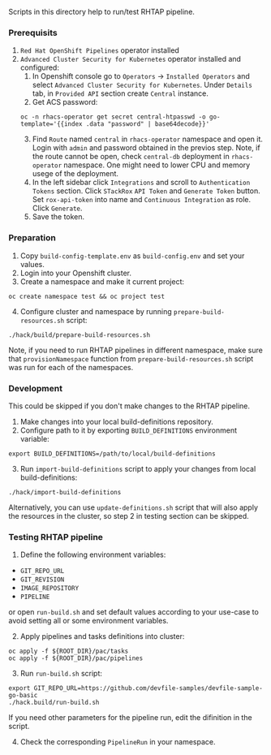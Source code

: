 
Scripts in this directory help to run/test RHTAP pipeline.

### Prerequisits

1. `Red Hat OpenShift Pipelines` operator installed
2. `Advanced Cluster Security for Kubernetes` operator installed and configured:
    1. In Openshift console go to `Operators` -> `Installed Operators` and select `Advanced Cluster Security for Kubernetes`. Under `Details` tab, in `Provided API` section create `Central` instance.
    2. Get ACS password:
    ```
    oc -n rhacs-operator get secret central-htpasswd -o go-template='{{index .data "password" | base64decode}}'
    ```
    3. Find `Route` named `central` in `rhacs-operator` namespace and open it.
    Login with `admin` and password obtained in the previos step.
    Note, if the route cannot be open, check `central-db` deployment in `rhacs-operator` namespace.
    One might need to lower CPU and memory usege of the deployment.
    4. In the left sidebar click `Integrations` and scroll to `Authentication Tokens` section. Click `STackRox` `API Token` and `Generate Token` button. Set `rox-api-token` into name and `Continuous Integration` as role. Click `Generate`.
    5. Save the token.

### Preparation

1. Copy `build-config-template.env` as `build-config.env` and set your values.
2. Login into your Openshift cluster.
3. Create a namespace and make it current project:
```
oc create namespace test && oc project test
```
4. Configure cluster and namespace by running `prepare-build-resources.sh` script:
```
./hack/build/prepare-build-resources.sh
```
Note, if you need to run RHTAP pipelines in different namespace, make sure that `provisionNamespace` function from `prepare-build-resources.sh` script was run for each of the namespaces.

### Development

This could be skipped if you don't make changes to the RHTAP pipeline.

1. Make changes into your local build-definitions repository.
2. Configure path to it by exporting `BUILD_DEFINITIONS` environment variable:
```
export BUILD_DEFINITIONS=/path/to/local/build-definitions
```
3. Run `import-build-definitions` script to apply your changes from local build-definitions:
```
./hack/import-build-definitions
```
Alternatively, you can use `update-definitions.sh` script that will also apply the resources in the cluster,
so step 2 in testing section can be skipped.

### Testing RHTAP pipeline

1. Define the following environment variables:
  - `GIT_REPO_URL`
  - `GIT_REVISION`
  - `IMAGE_REPOSITORY`
  - `PIPELINE`

or open `run-build.sh` and set default values according to your use-case to avoid setting all or some environment variables.

2. Apply pipelines and tasks definitions into cluster:
```
oc apply -f ${ROOT_DIR}/pac/tasks
oc apply -f ${ROOT_DIR}/pac/pipelines
```

3. Run `run-build.sh` script:
```
export GIT_REPO_URL=https://github.com/devfile-samples/devfile-sample-go-basic
./hack.build/run-build.sh
```
If you need other parameters for the pipeline run, edit the difinition in the script.

4. Check the corresponding `PipelineRun` in your namespace.
